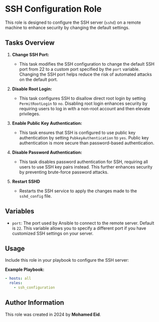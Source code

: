 # SSH Configuration Role

This role is designed to configure the SSH server (`sshd`) on a remote machine to enhance security by changing the default settings.

## Tasks Overview

1. **Change SSH Port:**
   - This task modifies the SSH configuration to change the default SSH port from 22 to a custom port specified by the `port` variable. Changing the SSH port helps reduce the risk of automated attacks on the default port.

2. **Disable Root Login:**
   - This task configures SSH to disallow direct root login by setting `PermitRootLogin` to `no`. Disabling root login enhances security by requiring users to log in with a non-root account and then elevate privileges.

3. **Enable Public Key Authentication:**
   - This task ensures that SSH is configured to use public key authentication by setting `PubkeyAuthentication` to `yes`. Public key authentication is more secure than password-based authentication.

4. **Disable Password Authentication:**
   - This task disables password authentication for SSH, requiring all users to use SSH key pairs instead. This further enhances security by preventing brute-force password attacks.

5. **Restart SSHD** 
   - Restarts the SSH service to apply the changes made to the `sshd_config` file.


## Variables

- `port`: The port used by Ansible to connect to the remote server. Default is `22`. This variable allows you to specify a different port if you have customized SSH settings on your server.

## Usage

Include this role in your playbook to configure the SSH server:

**Example Playbook:**

```yaml
- hosts: all
  roles:
    - ssh_configuration
```


## Author Information

This role was created in 2024 by **Mohamed Eid**.

